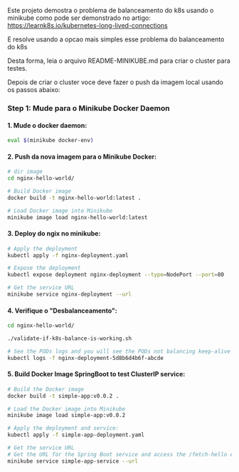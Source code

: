 Este projeto demostra o problema de balanceamento do k8s usando o minikube como pode ser demonstrado no artigo:
https://learnk8s.io/kubernetes-long-lived-connections

E resolve usando a opcao mais simples esse problema do balanceamento do k8s

Desta forma, leia o arquivo README-MINIKUBE.md para criar o cluster para testes.

Depois de criar o cluster voce deve fazer o push da imagem local usando os passos abaixo:

### Step 1: Mude para o Minikube Docker Daemon
#### 1. Mude o docker daemon:
```bash
eval $(minikube docker-env)
```

#### 2. Push da nova imagem para o Minikube Docker:
```bash
# dir image
cd nginx-hello-world/

# Build Docker image
docker build -t nginx-hello-world:latest .

# Load Docker image into Minikube
minikube image load nginx-hello-world:latest
```

#### 3. Deploy do ngix no minikube:
```bash
# Apply the deployment
kubectl apply -f nginx-deployment.yaml

# Expose the deployment
kubectl expose deployment nginx-deployment --type=NodePort --port=80

# Get the service URL
minikube service nginx-deployment --url
```
#### 4. Verifique o "Desbalanceamento":
```bash
cd nginx-hello-world/

./validate-if-k8s-balance-is-working.sh

# See the PODs logs and you will see the PODs not balancing keep-alive connection
kubectl logs -f nginx-deployment-5d8b6d4b6f-abcde
```

#### 5. Build Docker Image SpringBoot to test ClusterIP service:

```bash
# Build the Docker image
docker build -t simple-app:v0.0.2 .

# Load the Docker image into Minikube
minikube image load simple-app:v0.0.2

# Apply the deployment and service:
kubectl apply -f simple-app-deployment.yaml

# Get the service URL
# Get the URL for the Spring Boot service and access the /fetch-hello endpoint.
minikube service simple-app-service --url
```

